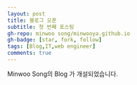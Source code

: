 ```yaml
---
layout: post
title: 블로그 오픈 
subtitle: 첫 번째 포스팅
gh-repo: minwoo song/minwooya.github.io
gh-badge: [star, fork, follow]
tags: [Blog,IT,web engineer]
comments: true
---
```


Minwoo Song의 Blog 가 개설되었습니다.
